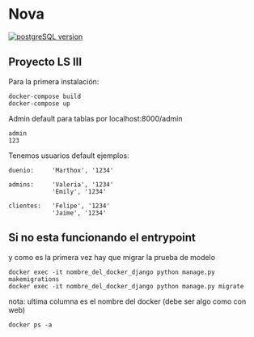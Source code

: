 
# Nova 

[![postgreSQL version](https://img.shields.io/badge/Django-v2.0_v3.0-purple.svg?style=flat-square)](https://www.postgresql.org/)

## Proyecto LS III 

Para la primera instalación:

```
docker-compose build
docker-compose up
```

Admin default para tablas por localhost:8000/admin
```
admin
123
```

Tenemos usuarios default ejemplos:

```
duenio:     'Marthox', '1234'

admins:     'Valeria', '1234'
            'Emily', '1234'

clientes:   'Felipe', '1234'
            'Jaime', '1234'
```

## Si no esta funcionando el entrypoint

y como es la primera vez hay que migrar la prueba de modelo

```
docker exec -it nombre_del_docker_django python manage.py makemigrations
docker exec -it nombre_del_docker_django python manage.py migrate
```

nota: ultima columna es el nombre del docker (debe ser algo como con web)

```
docker ps -a
```
